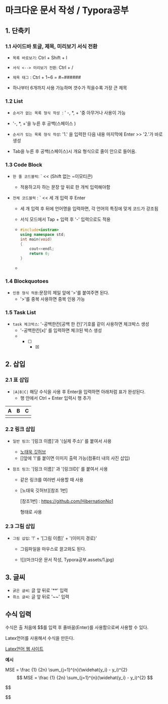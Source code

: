 # 마크다운 문서 작성 / Typora공부
## 1. 단축키
### 	1.1 사이드바 토글, 제목, 미리보기 서식 전환
- `목록 바로보기`: Ctrl + Shift + l 

- `서식 <--> 미리보기 전환`: Ctrl + / 

- `제목 태그` : Ctrl + 1~6 = #~###### 
- 하나부터 6개까지 사용 가능하며 갯수가 적을수록 가장 큰 제목

### 1.2 List

- `순서가 없는 목록 형식 작성 `: ' -, *, + '중 아무거나 사용이 가능
- '-, *, +'을 누른 후 공백(스페이스 ) 
  
- `순서가 있는 목록 형식 작성`: '1.' 을 입력한 다음 내용 마지막에 Enter >> '2.'가 바로 생성
- Tab을 누른 후 공백(스페이스)시 개요 형식으로 줄이 안으로 들어옴.

### 1.3 Code Block
- `한 줄 코드블럭`:  ` << (Shift 없는 ~이모티콘)

	- 적용하고자 하는 문장 앞 뒤로 한 개씩 입력해야함

- `전체 코드블럭` : ` << 세 개 입력 후 Enter

  - 세 개 입력 후  뒤에 언어명을 입력하면, 각 언어의 특징에 맞게 코드가 강조됨 

  - 서식 모드에서 Tap + 입력 후 '-' 입력으로도 적용
  
  - ```c++
    #include<iostram>
    using namespace std;
    int main(void)
    {
        cout<<endl;
        return 0;
    }
    ```
  
  - 

### 1.4  Blockquotoes
- `인용 형식 적용`:문장의 제일 앞에 '>'를 붙여주면 된다. 
	- '>'를 중복 사용하면 중복 인용 가능

### 1.5 Task List
- `task 체크박스`: '-공백한칸[공백 한 칸]'기호를 같이 사용하면 체크박스 생성 
  -   '-공백한칸[x]' 를 입력하면 체크된 박스 생성
  -  - [ ] - [x] 

## 2. 삽입

### 2.1 표 삽입

- `|A|B|C|` 해당 수식을 사용 후 Enter을 입력하면 아래처럼 표가 완성된다.
  - 행 안에서 Ctrl + Enter 입력시 행 추가

| A    | B    | C    |
| ---- | ---- | ---- |
|      |      |      |

### 2.2 링크 삽입

- `일반 링크`: '[링크 이름]'과 '(실제 주소)' 를 붙여서 사용

  - [노태욱 깃허브](https://github.com/HibernationNo1)
  - []앞에 '!'를 붙이면 이미지 출력 가능(컴퓨터 내의 사진 삽입)

- `참조 링크`: '[링크 이름]' 과 '[링크ID]' 를 붙여서 사용

  - 같은 링크를 여러번 사용할 때 사용

  - [노태욱 깃허브][참조 1번]

    [참조1번] : https://github.com/HibernationNo1

    형태로 사용

### 2.3 그림 삽입

- `그림 삽입`:  '!' + '[그림 이름]' + '(이미지 경로)'

  - 그림파일을 마우스로 끌고와도 된다.

  - ![](마크다운 문서 작성, Typora공부.assets/1.jpg)

  

## 3. 글씨

- `굵은 글씨`: 글 앞 뒤로 '**' 입력
- `취소 글씨`: 글 앞 뒤로 '~~' 입력



## 수식 입력

수식은 출 처음에 $$를 입력 후 줄바꿈(Enter)를 사용함으로써 사용할 수 있다.

Latex언어를 사용해서 수식을 만든다.

[Latex언어 웹 사이트](https://www.codecogs.com/latex/eqneditor.php)

**예시**

MSE = \frac {1} {2n} \sum_{j=1}^{n}(\widehat{y_i} - y_i)^{2}
$$
MSE = \frac {1} {2n} \sum_{j=1}^{n}(\widehat{y_i} - y_i)^{2}
$$

$$

$$
